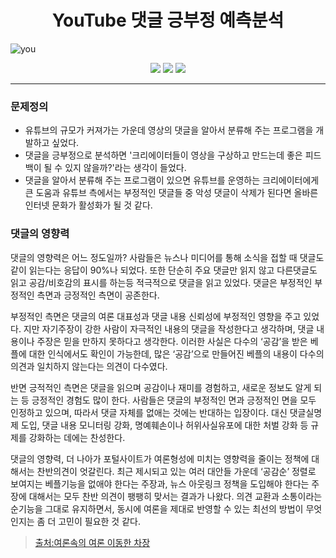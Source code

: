 # <div align=center>YouTube 댓글 긍부정 예측분석</div>

![you](https://user-images.githubusercontent.com/79899868/235564536-f334f776-56aa-494d-aaec-bba49b6d521c.png)<br>
<div align=center>
<img src="https://img.shields.io/badge/Python-3776AB?style=flat-square&logo=Python&logoColor=white"/></a>
<img src="https://img.shields.io/badge/PyTorch-E34F26?style=flat-square&logo=PyTorch&logoColor=white"/></a>
<img src="https://img.shields.io/badge/Jupyter-F37626?style=flat-square&logo=Jupyter&logoColor=white"/></a>
</div><hr>

### 문제정의
- 유튜브의 규모가 커져가는 가운데 영상의 댓글을 알아서 분류해 주는 프로그램을 개발하고 싶었다.
- 댓글을 긍부정으로 분석하면 '크리에이터들이 영상을 구상하고 만드는데 좋은 피드백이 될 수 있지 않을까?'라는 생각이 들었다.
- 댓글을 알아서 분류해 주는 프로그램이 있으면 유튜브를 운영하는 크리에이터에게 큰 도움과 유튜브 측에서는 부정적인 댓글들 중 악성 댓글이 삭제가 된다면 올바른 인터넷 문화가 활성화가 될 것 같다.

### 댓글의 영향력
댓글의 영향력은 어느 정도일까? 사람들은 뉴스나 미디어를 통해 소식을 접할 때 댓글도 같이 읽는다는 응답이 90%나 되었다. 또한 단순히 주요 댓글만 읽지 않고 다른댓글도 읽고 공감/비호감의 표시를 하는등 적극적으로 댓글을 읽고 있었다. 댓글은 부정적인 부정적인 측면과 긍정적인 측면이 공존한다. <br>

부정적인 측면은 댓글의 여론 대표성과 댓글 내용 신뢰성에 부정적인 영향을 주고 있었다. 지만 자기주장이 강한 사람이 자극적인 내용의 댓글을 작성한다고 생각하며, 댓글 내용이나 주장은 믿을 만하지 못하다고 생각한다. 이러한 사실은 다수의 ‘공감’을 받은 베플에 대한 인식에서도 확인이 가능한데, 많은 ‘공감’으로 만들어진 베플의 내용이 다수의 의견과 일치하지 않는다는 의견이 다수였다.<br>

반면 긍적적인 측면은 댓글을 읽으며 공감이나 재미를 경험하고, 새로운 정보도 알게 되는 등 긍정적인 경험도 많이 한다. 사람들은 댓글의 부정적인 면과 긍정적인 면을 모두 인정하고 있으며, 따라서 댓글 자체를 없애는 것에는 반대하는 입장이다. 대신 댓글실명제 도입, 댓글 내용 모니터링 강화, 명예훼손이나 허위사실유포에 대한 처벌 강화 등 규제를 강화하는 데에는 찬성한다.<br>

댓글의 영향력, 더 나아가 포털사이트가 여론형성에 미치는 영향력을 줄이는 정책에 대해서는 찬반의견이 엇갈린다. 최근 제시되고 있는 여러 대안들 가운데 ‘공감순’ 정렬로 보여지는 베플기능을 없애야 한다는 주장과, 뉴스 아웃링크 정책을 도입해야 한다는 주장에 대해서는 모두 찬반 의견이 팽팽히 맞서는 결과가 나왔다. 의견 교환과 소통이라는 순기능을 그대로 유지하면서, 동시에 여론을 제대로 반영할 수 있는 최선의 방법이 무엇인지는 좀 더 고민이 필요한 것 같다.
>[출처:여론속의 여론 이동한 차장](https://hrcopinion.co.kr/archives/11809)<br>


